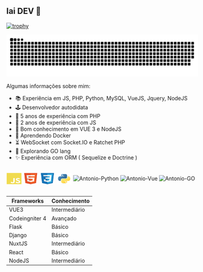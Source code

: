 ## Iai DEV 👋

[![trophy](https://github-profile-trophy.vercel.app/?username=antoniosaints&row=1&column=6&&theme=monokai&margin-w=15)](https://github.com/ryo-ma/github-profile-trophy)

<picture>
  <source
    media="(prefers-color-scheme: dark)"
    srcset="https://raw.githubusercontent.com/antoniosaints/antoniosaints/output/github-contribution-grid-snake-dark.svg"
  />
  <source
    media="(prefers-color-scheme: light)"
    srcset="https://raw.githubusercontent.com/antoniosaints/antoniosaints/output/github-contribution-grid-snake.svg"
  />
  <img
    alt="github contribution grid snake animation"
    src="https://raw.githubusercontent.com/antoniosaints/antoniosaints/output/github-contribution-grid-snake.svg"
  />
</picture>

Algumas informações sobre mim:

- 📚 Experiência em JS, PHP, Python, MySQL, VueJS, Jquery, NodeJS
- 🕹️ Desenvolvedor autodidata
- 👾 5 anos de experiência com PHP
- 💛 2 anos de experiência com JS
- 💚 Bom conhecimento em VUE 3 e NodeJS
- 💙 Aprendendo Docker
- ⏳ WebSocket com Socket.IO e Ratchet PHP
- 📙 Explorando GO lang
- ✨ Experiência com ORM ( Sequelize e Doctrine )

<div dir="auto"><br>
  <img align="center" alt="Rafa-Js" height="30" width="40" src="https://raw.githubusercontent.com/devicons/devicon/master/icons/javascript/javascript-plain.svg" style="max-width: 100%;">

  <img align="center" alt="Antonio-HTML" height="30" width="40" src="https://raw.githubusercontent.com/devicons/devicon/master/icons/html5/html5-original.svg" style="max-width: 100%;">
  <img align="center" alt="Antonio-CSS" height="30" width="40" src="https://raw.githubusercontent.com/devicons/devicon/master/icons/css3/css3-original.svg" style="max-width: 100%;">
  <img align="center" alt="Antonio-Python" height="30" width="40" src="https://raw.githubusercontent.com/devicons/devicon/master/icons/python/python-original.svg" style="max-width: 100%;">
  <img align="center" alt="Antonio-Python" height="30" width="40" src="https://www.php.net/images/logos/new-php-logo.svg" style="max-width: 100%;">
  <img align="center" alt="Antonio-Vue" height="30" width="40" src="https://upload.wikimedia.org/wikipedia/commons/f/f1/Vue.png" style="max-width: 100%;">
  <img align="center" alt="Antonio-GO" height="30" width="40" src="https://upload.wikimedia.org/wikipedia/commons/0/05/Go_Logo_Blue.svg" style="max-width: 100%;">

</div>

<br>

|Frameworks|Conhecimento|
|----------|------------|
|VUE3|Intermediário|
|Codeingniter 4|Avançado|
|Flask|Básico|
|Django|Básico|
|NuxtJS|Intermediário|
|React|Básico|
|NodeJS|Intermediário|
